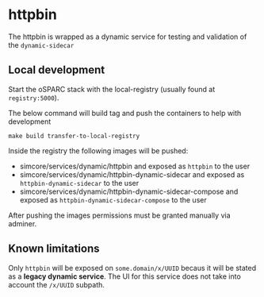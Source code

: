 # httpbin

The httpbin is wrapped as a dynamic service for testing and validation of the `dynamic-sidecar`

## Local development

Start the oSPARC stack with the local-registry (usually found at `registry:5000`).

The below command will build tag and push the containers to help with development

    make build transfer-to-local-registry

Inside the registry the following images will be pushed:

- simcore/services/dynamic/httpbin and exposed as `httpbin` to the user
- simcore/services/dynamic/httpbin-dynamic-sidecar and exposed as `httpbin-dynamic-sidecar` to the user
- simcore/services/dynamic/httpbin-dynamic-sidecar-compose and exposed as `httpbin-dynamic-sidecar-compose` to the user

After pushing the images permissions must be granted manually via adminer.

## Known limitations

Only `httpbin` will be exposed on `some.domain/x/UUID` becaus it will be stated as a **legacy dynamic service**.
The UI for this service does not take into account the `/x/UUID` subpath.
